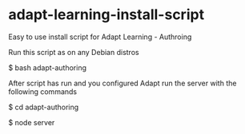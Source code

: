 # adapt-learning-install-script
Easy to use install script for Adapt Learning - Authroing

Run this script as on any Debian distros

$ bash adapt-authoring 

After script has run and you configured Adapt run the server with the following commands

$ cd adapt-authoring

$ node server
